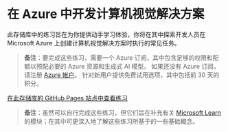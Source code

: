 # 在 Azure 中开发计算机视觉解决方案

此存储库中的练习旨在为你提供动手学习体验，你将在其中探索开发人员在 Microsoft Azure 上创建计算机视觉解决方案时执行的常见任务。

> **备注**：要完成这些练习，需要一个 Azure 订阅，其中包含足够的权限和配额以预配必要的 Azure 资源和生成式 AI 模型。 如果还没有 Azure 订阅，请注册 [Azure 帐户](https://azure.microsoft.com/free)。 针对新用户提供免费试用选项，其中包括前 30 天的积分。

[在此存储库的 GitHub Pages 站点中查看练习](https://go.microsoft.com/fwlink/?linkid=2318640)

> **备注**：虽然可以自行完成这些练习，但它们旨在补充有关 [Microsoft Learn](https://learn.microsoft.com/training/paths/create-computer-vision-solutions-azure-ai/) 的模块；在其中可更深入地了解这些练习所基于的一些基础概念。

